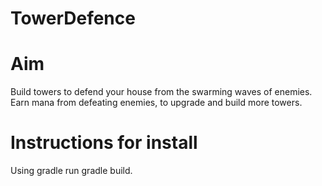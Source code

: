 # TowerDefence
 
# Aim
Build towers to defend your house from the swarming waves of enemies. Earn mana from defeating enemies, to upgrade and build more towers.

# Instructions for install
Using gradle run gradle build.
